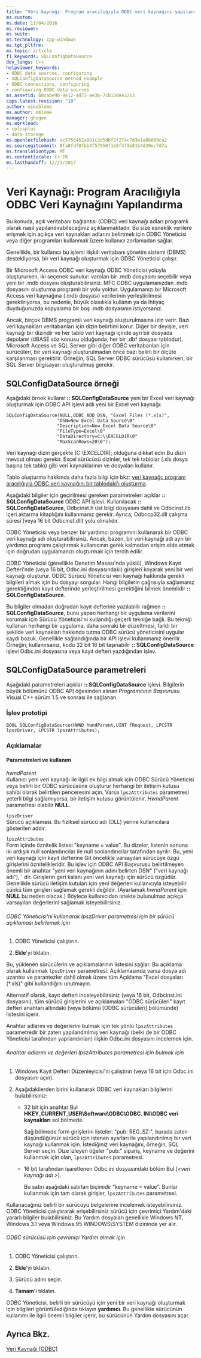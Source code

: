 ```yaml
---
title: "Veri kaynağı: Program aracılığıyla ODBC veri kaynağını yapılandırma | Microsoft Docs"
ms.custom: 
ms.date: 11/04/2016
ms.reviewer: 
ms.suite: 
ms.technology: cpp-windows
ms.tgt_pltfrm: 
ms.topic: article
f1_keywords: SQLConfigDataSource
dev_langs: C++
helpviewer_keywords:
- ODBC data sources, configuring
- SQLConfigDataSource method example
- ODBC connections, configuring
- configuring ODBC data sources
ms.assetid: b8cabe9b-9e12-4d73-ae36-7cb12dee3213
caps.latest.revision: "10"
author: mikeblome
ms.author: mblome
manager: ghogen
ms.workload:
- cplusplus
- data-storage
ms.openlocfilehash: ac5756452a8b1c2d5dbf2f27ac7d3e1a8b069ca2
ms.sourcegitcommit: 8fa8fdf0fbb4f57950f1e8f4f9b81b4d39ec7d7a
ms.translationtype: MT
ms.contentlocale: tr-TR
ms.lasthandoff: 12/21/2017
---
```

# <a name="data-source-programmatically-configuring-an-odbc-data-source"></a>Veri Kaynağı: Program Aracılığıyla ODBC Veri Kaynağını Yapılandırma
Bu konuda, açık veritabanı bağlantısı (ODBC) veri kaynağı adları programlı olarak nasıl yapılandırabileceğiniz açıklanmaktadır. Bu size esneklik verilere erişmek için açıkça veri kaynakları adlarını belirtmek için ODBC Yöneticisi veya diğer programları kullanmak üzere kullanıcı zorlamadan sağlar.  
  
 Genellikle, bir kullanıcı bu işlemi ilişkili veritabanı yönetim sistemi (DBMS) destekliyorsa, bir veri kaynağı oluşturmak için ODBC Yöneticisi çalışır.  
  
 Bir Microsoft Access ODBC veri kaynağı ODBC Yöneticisi yoluyla oluştururken, iki seçenek sunulur: varolan bir .mdb dosyasını seçebilir veya yeni bir .mdb dosyası oluşturabilirsiniz. MFC ODBC uygulamanızdan .mdb dosyasını oluşturma programlı bir yolu yoktur. Uygulamanızı bir Microsoft Access veri kaynağına (.mdb dosyası) verilerinin yerleştirilmesi gerektiriyorsa, bu nedenle, büyük olasılıkla kullanın ya da ihtiyaç duyduğunuzda kopyalama bir boş .mdb dosyasının istiyorsanız.  
  
 Ancak, birçok DBMS programlı veri kaynağı oluşturulmasına izin verir. Bazı veri kaynakları veritabanları için dizin belirtimi korur. Diğer bir deyişle, veri kaynağı bir dizindir ve her tablo veri kaynağı içinde ayrı bir dosyada depolanır (dBASE söz konusu olduğunda, her bir .dbf dosyası tablodur). Microsoft Access ve SQL Server gibi diğer ODBC veritabanları için sürücüleri, bir veri kaynağı oluşturulmadan önce bazı belirli bir ölçüte karşılanması gerektirir. Örneğin, SQL Server ODBC sürücüsü kullanırken, bir SQL Server bilgisayarı oluşturulmuş gerekir.  
  
##  <a name="_core_sqlconfigdatasource_example"></a>SQLConfigDataSource örneği  
 Aşağıdaki örnek kullanır **:: SQLConfigDataSource** yeni bir Excel veri kaynağı oluşturmak için ODBC API işlevi adlı yeni bir Excel veri kaynağı:  
  
```  
SQLConfigDataSource(NULL,ODBC_ADD_DSN, "Excel Files (*.xls)",   
                   "DSN=New Excel Data Source\0"   
                   "Description=New Excel Data Source\0"   
                   "FileType=Excel\0"   
                   "DataDirectory=C:\\EXCELDIR\0"   
                   "MaxScanRows=20\0");  
```  
  
 Veri kaynağı dizin gerçekte (C:\EXCELDIR); olduğuna dikkat edin Bu dizin mevcut olması gerekir. Excel sürücüsü dizinler, tek tek tablolar (.xls dosya başına tek tablo) gibi veri kaynaklarının ve dosyaları kullanır.  
  
 Tablo oluşturma hakkında daha fazla bilgi için bkz: [veri kaynağı: program aracılığıyla ODBC veri kaynağını bir tablodaki'ı oluşturma](../../data/odbc/data-source-programmatically-creating-a-table-in-an-odbc-data-source.md).  
  
 Aşağıdaki bilgiler için geçirilmesi gereken parametreleri açıklar **:: SQLConfigDataSource** ODBC API işlevi. Kullanılacak **:: SQLConfigDataSource**, Odbcinst.h üst bilgi dosyasını dahil ve Odbcinst.lib içeri aktarma kitaplığını kullanmanız gerekir. Ayrıca, Odbccp32.dll çalışma süresi (veya 16 bit Odbcinst.dll) yolu olmalıdır.  
  
 ODBC Yöneticisi veya benzer bir yardımcı programını kullanarak bir ODBC veri kaynağı adı oluşturabilirsiniz. Ancak, bazen, bir veri kaynağı adı ayrı bir yardımcı programı çalıştırmak kullanıcının gerek kalmadan erişim elde etmek için doğrudan uygulamanızı oluşturmak için tercih edilir.  
  
 ODBC Yöneticisi (genellikle Denetim Masası'nda yüklü), Windows Kayıt Defteri'nde (veya 16 bit, Odbc.ini dosyasındaki) girişleri koyarak yeni bir veri kaynağı oluşturur. ODBC Sürücü Yöneticisi veri kaynağı hakkında gerekli bilgileri almak için bu dosyayı sorgular. Hangi bilgilerin çağrısıyla sağlamanız gerektiğinden kayıt defterinde yerleştirilmesi gerektiğini bilmek önemlidir **:: SQLConfigDataSource**.  
  
 Bu bilgiler olmadan doğrudan kayıt defterine yazılabilir rağmen **:: SQLConfigDataSource**, bunu yapan herhangi bir uygulama verilerini korumak için Sürücü Yöneticisi'ni kullandığı geçerli tekniğe bağlı. Bu tekniği kullanan herhangi bir uygulama, daha sonraki bir düzeltmesi, farklı bir şekilde veri kaynakları hakkında tutma ODBC sürücü yöneticisini uygular kaydı bozuk. Genellikle sağlandığında bir API işlevi kullanmanız önerilir. Örneğin, kullanırsanız, kodu 32 bit 16 bit taşınabilir **:: SQLConfigDataSource** işlevi Odbc.ini dosyasına veya kayıt defteri yazdığından işlev.  
  
##  <a name="_core_sqlconfigdatasource_parameters"></a>SQLConfigDataSource parametreleri  
 Aşağıdaki parametreleri açıklar **:: SQLConfigDataSource** işlevi. Bilgilerin büyük bölümünü ODBC API öğesinden alınan *Programcının Başvurusu* Visual C++ sürüm 1.5 ve sonrası ile sağlanan.  
  
###  <a name="_core_function_prototype"></a>İşlev prototipi  
  
```  
BOOL SQLConfigDataSource(HWND hwndParent,UINT fRequest, LPCSTR lpszDriver, LPCSTR lpszAttributes);  
```  
  
### <a name="remarks"></a>Açıklamalar  
  
####  <a name="_core_parameters_and_usage"></a>Parametreleri ve kullanım  
 *hwndParent*  
 Kullanıcı yeni veri kaynağı ile ilgili ek bilgi almak için ODBC Sürücü Yöneticisi veya belirli bir ODBC sürücüsüne oluşturur herhangi bir iletişim kutusu sahibi olarak belirtilen penceresini açın. Varsa `lpszAttributes` parametresi yeterli bilgi sağlamıyorsa, bir iletişim kutusu görüntülenir. *HwndParent* parametresi olabilir **NULL**.  
  
 `lpszDriver`  
 Sürücü açıklaması. Bu fiziksel sürücü adı (DLL) yerine kullanıcılara gösterilen addır.  
  
 `lpszAttributes`  
 Form içinde öznitelik listesi "keyname = value". Bu dizeler, listenin sonuna iki ardışık null sonlandırıcılar ile null sonlandırıcılar tarafından ayrılır. Bu, yeni veri kaynağı için kayıt defterine Git öncelikle varsayılan sürücüye özgü girişlerini öznitelikleridir. Bu işlev için ODBC API Başvurusu belirtilmeyen önemli bir anahtar "yeni veri kaynağının adını belirten DSN" ("veri kaynağı adı"), ' dir. Girişlerin geri kalanı yeni veri kaynağı için sürücü özgüdür. Genellikle sürücü iletişim kutuları için yeni değerleri kullanıcıyla isteyebilir çünkü tüm girişleri sağlamak gerekli değildir. (Ayarlamak *hwndParent* için **NULL** bu neden olacak.) Böylece kullanıcıdan istekte bulunulmaz açıkça varsayılan değerlerini sağlamak isteyebilirsiniz.  
  
###### <a name="to-determine-the-description-of-a-driver-for-the-lpszdriver-parameter-using-odbc-administrator"></a>ODBC Yöneticisi'ni kullanarak IpszDriver parametresi için bir sürücü açıklaması belirlemek için  
  
1.  ODBC Yöneticisi çalıştırın.  
  
2.  **Ekle**'yi tıklatın.  
  
 Bu, yüklenen sürücülerin ve açıklamalarının listesini sağlar. Bu açıklama olarak kullanmak `lpszDriver` parametresi. Açıklamasında varsa dosya adı uzantısı ve parantezler dahil olmak üzere tüm Açıklama "Excel dosyaları (*.xls)" gibi kullandığını unutmayın.  
  
 Alternatif olarak, kayıt defteri inceleyebilirsiniz (veya 16 bit, Odbcinst.ini dosyasını), tüm sürücü girişlerini ve açıklamaları "ODBC sürücüleri" kayıt defteri anahtarı altındaki (veya bölümü [ODBC sürücüleri] bölümünde) listesini içerir.  
  
 Anahtar adlarını ve değerlerini bulmak için tek yönlü `lpszAttributes` parametredir bir zaten yapılandırılmış veri kaynağı (belki de bir ODBC Yöneticisi tarafından yapılandırılan) ilişkin Odbc.ini dosyasını incelemek için.  
  
###### <a name="to-find-keynames-and-values-for-the-lpszattributes-parameter"></a>Anahtar adlarını ve değerleri lpszAttributes parametresi için bulmak için  
  
1.  Windows Kayıt Defteri Düzenleyicisi'ni çalıştırın (veya 16 bit için Odbc.ini dosyasını açın).  
  
2.  Aşağıdakilerden birini kullanarak ODBC veri kaynakları bilgilerini bulabilirsiniz:  
  
    -   32 bit için anahtar Bul **HKEY_CURRENT_USER\Software\ODBC\ODBC. INI\ODBC veri kaynakları** sol bölmede.  
  
         Sağ bölmede form girişlerini listeler: "pub: REG_SZ:*<data source name>*", burada  *<data source name>*  zaten düşündüğünüz sürücü için istenen ayarları ile yapılandırılmış bir veri kaynağı kullanmak için. İstediğiniz veri kaynağını, örneğin, SQL Server seçin. Dize izleyen öğeler "pub:" sipariş, keyname ve değerini kullanmak için olan, `lpszAttributes` parametresi.  
  
    -   16 bit tarafından işaretlenen Odbc.ini dosyasındaki bölüm Bul [*\<veri kaynağı adı >*].  
  
         Bu satırı aşağıdaki satırları biçimidir "keyname = value". Bunlar kullanmak için tam olarak girişler, `lpszAttributes` parametresi.  
  
 Kullanacağınız belirli bir sürücüyü belgelerine incelemek isteyebilirsiniz. ODBC Yöneticisi çalıştırarak erişebilirsiniz sürücü için çevrimiçi Yardım'daki yararlı bilgiler bulabilirsiniz. Bu Yardım dosyaları genellikle Windows NT, Windows 3.1 veya Windows 95 WINDOWS\SYSTEM dizininde yer alır.  
  
###### <a name="to-obtain-online-help-for-your-odbc-driver"></a>ODBC sürücüsü için çevrimiçi Yardım almak için  
  
1.  ODBC Yöneticisi çalıştırın.  
  
2.  **Ekle**'yi tıklatın.  
  
3.  Sürücü adını seçin.  
  
4.  **Tamam**'ı tıklatın.  
  
 ODBC Yöneticisi, belirli bir sürücüyü için yeni bir veri kaynağı oluşturmak için bilgileri görüntülediğinde tıklayın **yardımcı**. Bu genellikle sürücünün kullanımı ile ilgili önemli bilgiler içerir, bu sürücünün Yardım dosyasını açar.  
  
## <a name="see-also"></a>Ayrıca Bkz.  
 [Veri Kaynağı (ODBC)](../../data/odbc/data-source-odbc.md)